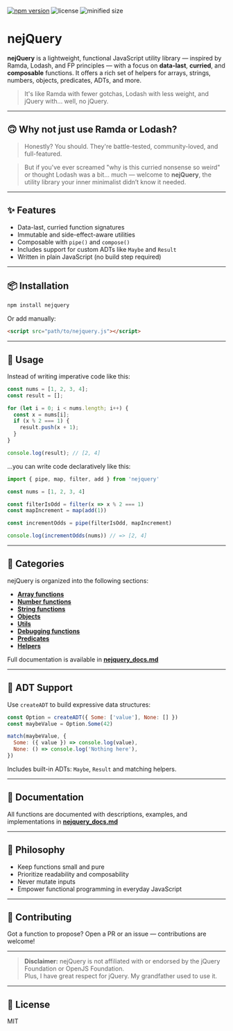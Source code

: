 [![npm version](https://img.shields.io/npm/v/nejquery)](https://www.npmjs.com/package/nejquery)
![license](https://img.shields.io/npm/l/nejquery)
![minified size](https://img.shields.io/bundlephobia/min/nejquery)

# nejQuery

**nejQuery** is a lightweight, functional JavaScript utility library — inspired by Ramda, Lodash, and FP principles — with a focus on **data-last**, **curried**, and **composable** functions. It offers a rich set of helpers for arrays, strings, numbers, objects, predicates, ADTs, and more.

> It's like Ramda with fewer gotchas, Lodash with less weight, and jQuery with... well, no jQuery.

---

## 🙃 Why not just use Ramda or Lodash?

> Honestly? You should. They're battle-tested, community-loved, and full-featured.  

> But if you've ever screamed "why is this curried nonsense so weird" or thought Lodash was a bit... much — welcome to **nejQuery**, the utility library your inner minimalist didn’t know it needed.


---

## ✨ Features

- Data-last, curried function signatures
- Immutable and side-effect-aware utilities
- Composable with `pipe()` and `compose()`
- Includes support for custom ADTs like `Maybe` and `Result`
- Written in plain JavaScript (no build step required)

---

## 📦 Installation

```bash
npm install nejquery
```

Or add manually:

```html
<script src="path/to/nejquery.js"></script>
```

---

## 🔧 Usage

Instead of writing imperative code like this:

```js
const nums = [1, 2, 3, 4];
const result = [];

for (let i = 0; i < nums.length; i++) {
  const x = nums[i];
  if (x % 2 === 1) {
    result.push(x + 1);
  }
}

console.log(result); // [2, 4]
```

...you can write code declaratively like this:

```js
import { pipe, map, filter, add } from 'nejquery'

const nums = [1, 2, 3, 4]

const filterIsOdd = filter(x => x % 2 === 1)
const mapIncrement = map(add(1))

const incrementOdds = pipe(filterIsOdd, mapIncrement)

console.log(incrementOdds(nums)) // => [2, 4]
```

---

## 🧰 Categories

nejQuery is organized into the following sections:

- **[Array functions](./nejquery_docs.md#array-functions)**
- **[Number functions](./nejquery_docs.md#number-functions)**
- **[String functions](./nejquery_docs.md#string-functions)**
- **[Objects](./nejquery_docs.md#objects)**
- **[Utils](./nejquery_docs.md#utils)**
- **[Debugging functions](./nejquery_docs.md#debugging-functions)**
- **[Predicates](./nejquery_docs.md#predicates)**
- **[Helpers](./nejquery_docs.md#helpers)**

Full documentation is available in [**nejquery_docs.md**](./nejquery_docs.md)

---

## 🧪 ADT Support

Use `createADT` to build expressive data structures:

```js
const Option = createADT({ Some: ['value'], None: [] })
const maybeValue = Option.Some(42)

match(maybeValue, {
  Some: ({ value }) => console.log(value),
  None: () => console.log('Nothing here'),
})
```

Includes built-in ADTs: `Maybe`, `Result` and matching helpers.

---

## 📄 Documentation

All functions are documented with descriptions, examples, and implementations in [**nejquery_docs.md**](./nejquery_docs.md)

---

## 🧠 Philosophy

- Keep functions small and pure
- Prioritize readability and composability
- Never mutate inputs
- Empower functional programming in everyday JavaScript

---

## 📣 Contributing

Got a function to propose? Open a PR or an issue — contributions are welcome!

---

> **Disclaimer:** nejQuery is not affiliated with or endorsed by the jQuery Foundation or OpenJS Foundation.  
> Plus, I have great respect for jQuery. My grandfather used to use it.

---

## 📜 License

MIT
